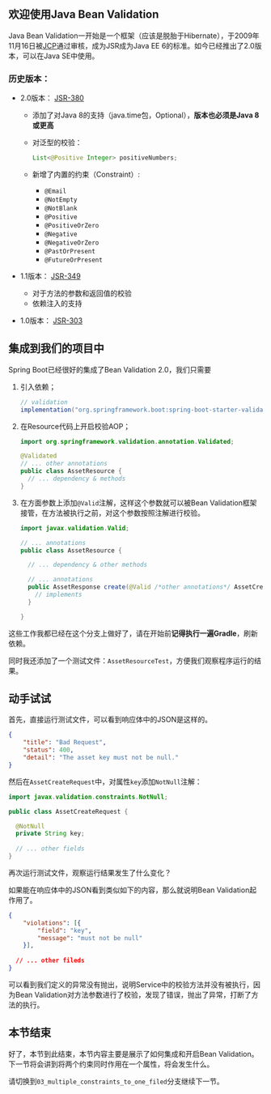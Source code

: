## 欢迎使用Java Bean Validation

Java Bean Validation一开始是一个框架（应该是脱胎于Hibernate），于2009年11月16日被[JCP](https://jcp.org/en/home/index)通过审核，成为JSR成为Java EE 6的标准。如今已经推出了2.0版本，可以在Java SE中使用。

### 历史版本：

* 2.0版本： [JSR-380](https://jcp.org/en/jsr/detail?id=380)

  * 添加了对Java 8的支持（java.time包，Optional），**版本也必须是Java 8或更高**

  * 对泛型的校验：

    ```java
    List<@Positive Integer> positiveNumbers;
    ```

  * 新增了内置的约束（Constraint）:

    * `@Email`
    *  `@NotEmpty`
    *  `@NotBlank`
    *  `@Positive`
    * `@PositiveOrZero`
    * `@Negative`
    * `@NegativeOrZero`
    * `@PastOrPresent`
    * `@FutureOrPresent`

* 1.1版本： [JSR-349](https://jcp.org/en/jsr/detail?id=349)

  * 对于方法的参数和返回值的校验
  * 依赖注入的支持

* 1.0版本： [JSR-303](https://jcp.org/en/jsr/detail?id=303)

## 集成到我们的项目中

Spring Boot已经很好的集成了Bean Validation 2.0，我们只需要

1. 引入依赖；

   ```groovy
   // validation
   implementation("org.springframework.boot:spring-boot-starter-validation")
   ```

   

2. 在Resource代码上开启校验AOP；

   ```java
   import org.springframework.validation.annotation.Validated;
   
   @Validated
   // ... other annotations
   public class AssetResource {
     // ... dependency & methods
   }
   ```

   

3. 在方面参数上添加`@Valid`注解，这样这个参数就可以被Bean Validation框架接管，在方法被执行之前，对这个参数按照注解进行校验。

   ```java
   import javax.validation.Valid;
   
   // ... annotations
   public class AssetResource {
   
     // ... dependency & other methods
   
     // ... annotations
     public AssetResponse create(@Valid /*other annotations*/ AssetCreateRequest request) {
       // implements
     }
   
   }
   ```

   

这些工作我都已经在这个分支上做好了，请在开始前**记得执行一遍Gradle**，刷新依赖。

同时我还添加了一个测试文件：`AssetResourceTest`，方便我们观察程序运行的结果。

## 动手试试

首先，直接运行测试文件，可以看到响应体中的JSON是这样的。

```json
{
	"title": "Bad Request",
	"status": 400,
	"detail": "The asset key must not be null."
}
```

然后在`AssetCreateRequest`中，对属性`key`添加`NotNull`注解：

```java
import javax.validation.constraints.NotNull;

public class AssetCreateRequest {

  @NotNull
  private String key;
  
  // ... other fields
}
```

再次运行测试文件，观察运行结果发生了什么变化？

如果能在响应体中的JSON看到类似如下的内容，那么就说明Bean Validation起作用了。

```json
{
	"violations": [{
		"field": "key",
		"message": "must not be null"
	}],
  
  // ... other fileds
}
```

可以看到我们定义的异常没有抛出，说明Service中的校验方法并没有被执行，因为Bean Validation对方法参数进行了校验，发现了错误，抛出了异常，打断了方法的执行。

## 本节结束

好了，本节到此结束，本节内容主要是展示了如何集成和开启Bean Validation。下一节将会讲到将两个约束同时作用在一个属性，将会发生什么。

请切换到`03_multiple_constraints_to_one_filed`分支继续下一节。

